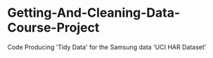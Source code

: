 Getting-And-Cleaning-Data-Course-Project
========================================

Code Producing 'Tidy Data' for the Samsung data 'UCI HAR Dataset'
